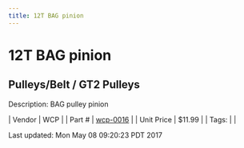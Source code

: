 ```yaml
---
title: 12T BAG pinion
---
```


# 12T BAG pinion
## Pulleys/Belt / GT2 Pulleys
Description: 	BAG pulley pinion 

| Vendor | WCP | 
| Part # | [wcp-0016](http://www.wcproducts.net/gt2-timing-pulleys-belts) | 
| Unit Price | $11.99 | 
| Tags: |  | 

Last updated: Mon May 08 09:20:23 PDT 2017